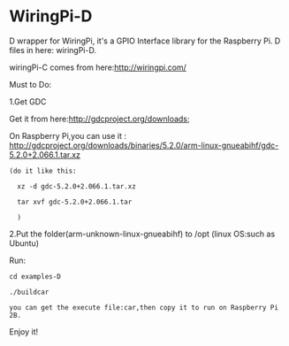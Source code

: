 # WiringPi-D
D wrapper for WiringPi, it's a GPIO Interface library for the Raspberry Pi.
D files in here: wiringPi-D.

wiringPi-C comes from here:http://wiringpi.com/

Must to Do:

1.Get GDC

   Get it from here:http://gdcproject.org/downloads; 

   On  Raspberry Pi,you can use it : http://gdcproject.org/downloads/binaries/5.2.0/arm-linux-gnueabihf/gdc-5.2.0+2.066.1.tar.xz
   
    (do it like this:
    
      xz -d gdc-5.2.0+2.066.1.tar.xz
      
      tar xvf gdc-5.2.0+2.066.1.tar
      
      )
      
2.Put the folder(arm-unknown-linux-gnueabihf) to /opt (linux OS:such as Ubuntu) 

Run:

    cd examples-D

    ./buildcar

    you can get the execute file:car,then copy it to run on Raspberry Pi 2B.

Enjoy it!

